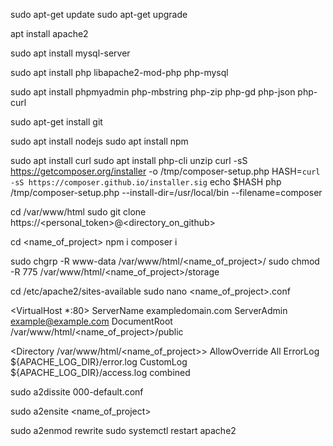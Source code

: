 <!-- get update and upgrade -->
sudo apt-get update
sudo apt-get upgrade

<!-- install apache2 -->
apt install apache2

<!-- install mysql -->
sudo apt install mysql-server

<!-- install php -->
sudo apt install php libapache2-mod-php php-mysql

<!-- install phpmyadmin -->
sudo apt install phpmyadmin php-mbstring php-zip php-gd php-json php-curl

<!-- install git -->
sudo apt-get install git

<!-- install npm -->
sudo apt install nodejs
sudo apt install npm

<!-- install composer -->
sudo apt install curl
sudo apt install php-cli unzip
curl -sS https://getcomposer.org/installer -o /tmp/composer-setup.php
HASH=`curl -sS https://composer.github.io/installer.sig`
echo $HASH
php /tmp/composer-setup.php --install-dir=/usr/local/bin --filename=composer

<!-- clone project -->
cd /var/www/html
sudo git clone https://<personal_token>@<directory_on_github>

<!-- load npm and composer -->
cd <name_of_project> 
npm i
composer i

<!-- set permission -->
sudo chgrp -R www-data /var/www/html/<name_of_project>/
sudo chmod -R 775 /var/www/html/<name_of_project>/storage

<!-- create a new virtual host -->
cd /etc/apache2/sites-available
sudo nano <name_of_project>.conf

<VirtualHost *:80>
   ServerName exampledomain.com
   ServerAdmin example@example.com
   DocumentRoot /var/www/html/<name_of_project>/public

   <Directory /var/www/html/<name_of_project>>
       AllowOverride All
   </Directory>
   ErrorLog ${APACHE_LOG_DIR}/error.log
   CustomLog ${APACHE_LOG_DIR}/access.log combined
</VirtualHost>

<!-- disable the default configuration -->
sudo a2dissite 000-default.conf

<!-- enable the new virtual host -->
sudo a2ensite <name_of_project>

<!-- restart the Apache service -->
sudo a2enmod rewrite
sudo systemctl restart apache2